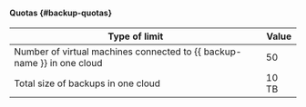 #### Quotas {#backup-quotas}

Type of limit | Value
--- | ---
Number of virtual machines connected to {{ backup-name }} in one cloud | 50
Total size of backups in one cloud | 10 TB
